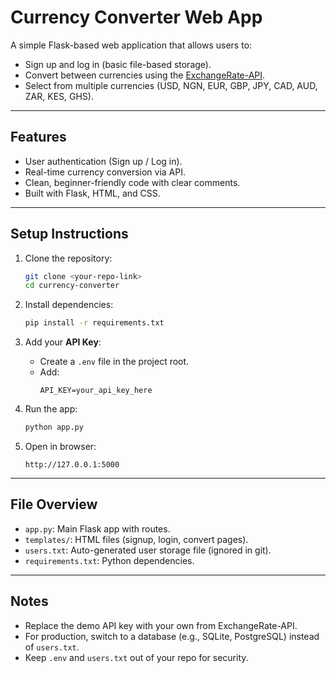 # Currency Converter Web App

A simple Flask-based web application that allows users to:
- Sign up and log in (basic file-based storage).
- Convert between currencies using the [ExchangeRate-API](https://www.exchangerate-api.com/).
- Select from multiple currencies (USD, NGN, EUR, GBP, JPY, CAD, AUD, ZAR, KES, GHS).

---

## Features
- User authentication (Sign up / Log in).
- Real-time currency conversion via API.
- Clean, beginner-friendly code with clear comments.
- Built with Flask, HTML, and CSS.

---

## Setup Instructions

1. Clone the repository:
   ```bash
   git clone <your-repo-link>
   cd currency-converter
   ```

2. Install dependencies:
   ```bash
   pip install -r requirements.txt
   ```

3. Add your **API Key**:
   - Create a `.env` file in the project root.
   - Add:
     ```
     API_KEY=your_api_key_here
     ```

4. Run the app:
   ```bash
   python app.py
   ```

5. Open in browser:
   ```
   http://127.0.0.1:5000
   ```

---

## File Overview
- `app.py`: Main Flask app with routes.
- `templates/`: HTML files (signup, login, convert pages).
- `users.txt`: Auto-generated user storage file (ignored in git).
- `requirements.txt`: Python dependencies.

---

## Notes
- Replace the demo API key with your own from ExchangeRate-API.
- For production, switch to a database (e.g., SQLite, PostgreSQL) instead of `users.txt`.
- Keep `.env` and `users.txt` out of your repo for security.
